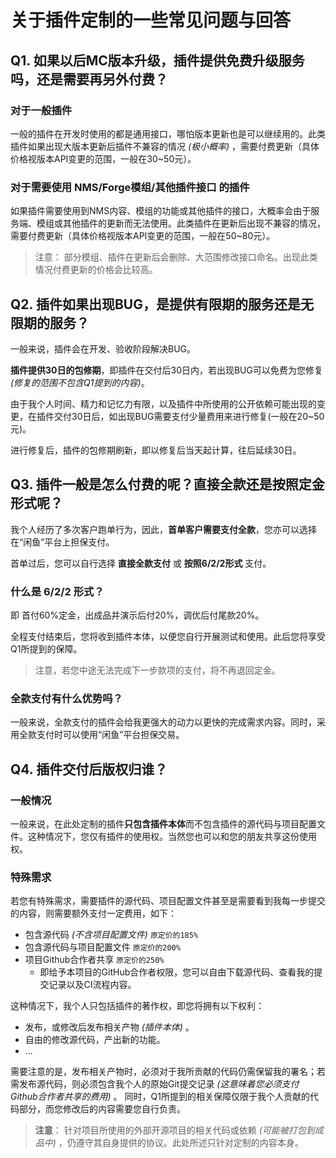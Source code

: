 <!--使用协议： 若您认为本文内容不错，想要直接使用，请在文件最后注释中添加我的ID与GitHub主页地址，如下一行所示。-->
<!--文章内容来自 @CarmJos https://github.com/CarmJos (请勿删除本行)-->

# 关于插件定制的一些常见问题与回答

## Q1. 如果以后MC版本升级，插件提供免费升级服务吗，还是需要再另外付费？

### 对于一般插件

一般的插件在开发时使用的都是通用接口，哪怕版本更新也是可以继续用的。此类插件如果出现大版本更新后插件不兼容的情况 _(极小概率)_ ，需要付费更新（具体价格视版本API变更的范围，一般在30~50元）。

### 对于需要使用 NMS/Forge模组/其他插件接口 的插件

如果插件需要使用到NMS内容、模组的功能或其他插件的接口，大概率会由于服务端、模组或其他插件的更新而无法使用。此类插件在更新后出现不兼容的情况，需要付费更新（具体价格视版本API变更的范围，一般在50~80元）。

> 注意： 部分模组、插件在更新后会删除、大范围修改接口命名。出现此类情况付费更新的价格会比较高。

## Q2. 插件如果出现BUG，是提供有限期的服务还是无限期的服务？

一般来说，插件会在开发、验收阶段解决BUG。

**插件提供30日的包修期**，即插件在交付后30日内，若出现BUG可以免费为您修复 _(修复的范围不包含Q1提到的内容)_。

由于我个人时间、精力和记忆力有限，以及插件中所使用的公开依赖可能出现的变更，在插件交付30日后，如出现BUG需要支付少量费用来进行修复(一般在20~50元)。

进行修复后，插件的包修期刷新，即以修复后当天起计算，往后延续30日。

## Q3.  插件一般是怎么付费的呢？直接全款还是按照定金形式呢？

我个人经历了多次客户跑单行为，因此，**首单客户需要支付全款**，您亦可以选择在“闲鱼”平台上担保支付。

首单过后，您可以自行选择 **直接全款支付** 或 **按照6/2/2形式** 支付。

### 什么是 6/2/2 形式？

即 首付60%定金，出成品并演示后付20%，调优后付尾款20%。

全程支付结束后，您将收到插件本体，以便您自行开展测试和使用。此后您将享受Q1所提到的保障。

> 注意，若您中途无法完成下一步款项的支付，将不再退回定金。

### 全款支付有什么优势吗？

一般来说，全款支付的插件会给我更强大的动力以更快的完成需求内容。同时，采用全款支付时可以使用“闲鱼”平台担保交易。

## Q4. 插件交付后版权归谁？

### 一般情况

一般来说，在此处定制的插件**只包含插件本体**而不包含插件的源代码与项目配置文件。这种情况下，您仅有插件的使用权。当然您也可以和您的朋友共享这份使用权。

### 特殊需求

若您有特殊需求，需要插件的源代码、项目配置文件甚至是需要看到我每一步提交的内容，则需要额外支付一定费用，如下：
- 包含源代码 _(不含项目配置文件)_ `原定价的185%`
- 包含源代码与项目配置文件 `原定价的200%`
- 项目Github合作者共享 `原定价的250%`
  - 即给予本项目的GitHub合作者权限，您可以自由下载源代码、查看我的提交记录以及CI流程内容。 

这种情况下，我个人只包括插件的著作权，即您将拥有以下权利：
- 发布，或修改后发布相关产物 _(插件本体)_ 。
- 自由的修改源代码，产出新的功能。
- ...

需要注意的是，发布相关产物时，必须对于我所贡献的代码仍需保留我的署名；若需发布源代码，则必须包含我个人的原始Git提交记录 _(这意味着您必须支付Github合作者共享的费用)_ 。
同时，Q1所提到的相关保障仅限于我个人贡献的代码部分，而您修改后的内容需要您自行负责。

> **注意**： 针对项目所使用的外部开源项目的相关代码或依赖 _(可能被打包到成品中)_ ，仍遵守其自身提供的协议。此处所述只针对定制的内容本身。


